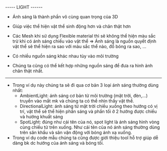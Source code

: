 ----- LIGHT ------
- Ánh sáng là thành phần vô cùng quan trọng của 3D 
- Giúp việc thể hiện vật thể sinh động hơn và chân thật hơn
- Các Mesh khi sử dụng Flexible material thì sẽ không thể hiện màu sắc trừ khi có ánh sáng chiếu vào vật thể => Ánh sáng là nguồn quyết định vật thể sẽ thể hiện ra sao với màu sắc thể nào, đổ bóng ra sao, ...

- Có nhiều nguồn sáng khác nhau tùy vào môi trường 
- Chúng ta cũng có thể kết hợp những nguồn sáng để đưa ra hình ảnh chân thật nhất.
--------------------
- Trong ví dụ này chúng ta sẽ đi qua cơ bản 3 loại ánh sáng thường dùng nhất:
    - AmbientLight: ánh sáng cơ bản từ môi trường (mặt trời, đèn,...) truyền vào mắt mk và chúng ta có thể nhìn thấy vật thể.
    - DirectionalLight: ánh sáng từ mặt trời chiếu xuống theo hướng có vị trí, vật thể sẽ thể hiện phần sáng và phần tối ở 2 hướng được chiếu và hướng khuất sáng
    - SpotLight: đúng như cái tên của nó, spot light là ánh sáng hình vòng cùng chiếu từ trên xuống. Như cái tên của nó ánh sáng thường dùng trên sân khấu và sân vận động với bóng ánh xạ xuống.
- Trong ví dụ code mẫu chúng ta cũng được giới thiệu tool hỗ trợ giúp dễ dàng bk dc hướng của ánh sáng và bóng tối.